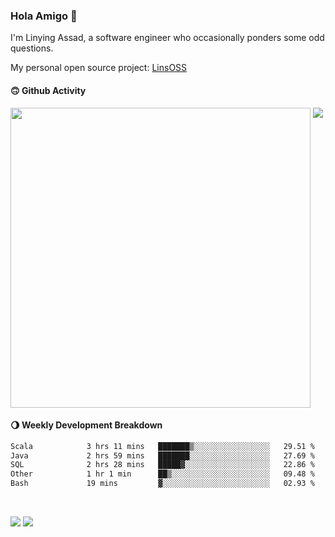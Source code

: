 ### Hola Amigo 🤣   

I'm Linying Assad, a software engineer who occasionally ponders some odd questions.  

My personal open source project: [LinsOSS](https://github.com/linsoss)
 
#### 🙃 Github Activity 
<div>
  <img src="https://github-readme-stats.vercel.app/api?username=al-assad&show_icons=true" align="top" style="display: inline-block;" width="480"/>
  <img src="https://github-readme-stats.vercel.app/api/top-langs/?username=al-assad&hide=css,html&langs_count=8&layout=compact" align="top" style="display: inline-block;"/>
</div>

#### 🌖 Weekly Development Breakdown
<!--START_SECTION:waka-->

```txt
Scala            3 hrs 11 mins   ███████▒░░░░░░░░░░░░░░░░░   29.51 %
Java             2 hrs 59 mins   ███████░░░░░░░░░░░░░░░░░░   27.69 %
SQL              2 hrs 28 mins   █████▓░░░░░░░░░░░░░░░░░░░   22.86 %
Other            1 hr 1 min      ██▒░░░░░░░░░░░░░░░░░░░░░░   09.48 %
Bash             19 mins         ▓░░░░░░░░░░░░░░░░░░░░░░░░   02.93 %
```

<!--END_SECTION:waka-->

<br>

<a href="https://twitter.com/assad_lin"><img src="https://img.shields.io/badge/Twitter-@assad__lin-blue?style=flat&logo=twitter" /></a>
<a href="https://al-assad.github.io"><img src="https://img.shields.io/badge/Blogs-Linying_Assad's_Blog-yellow?style=flat&logo=github" /></a>

